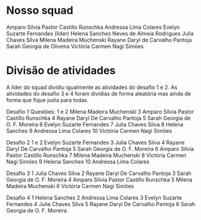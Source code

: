 # Nosso squad

Amparo Silvia Pastor Castillo Runschka
Andressa Lima Colares
Evelyn Suzarte Fernandes (líder)
Helena Sanches Neves de Almeia Rodrigues
Julia Chaves Silva
Milena Madeira Muchenski
Rayane Daryl de Carvalho Pantoja
Sarah Georgia de Oliveira
Victória Carmen Nagi Simões


# Divisão de atividades 

A líder do squad dividiu igualmente as atividades do desafio 1 e 2. As atividades do desafio 3 e 4 foram dividias de forma aleatória mas ainda de forma que fique justa para todas.

Desafio 1
Questões:
1 e 2 Milena Madeira Muchenski 
3 Amparo Silvia Pastor Castillo Runschka 
4 Rayane Daryl De Carvalho Pantoja 
5 Sarah Georgia de O. F. Moreira 
6 Evelyn Suzarte Fernandes 
7 Julia Chaves Silva 
8 Helena Sanches 
9 Andressa Lima Colares 
10 Victória Carmen Nagi Simões 

Desafio 2
1 e 2 Evelyn Suzarte Fernandes 
3 Julia Chaves Silva 
4 Rayane Daryl De Carvalho Pantoja 
5 Sarah Georgia de O. F. Moreira 
6 Amparo Silvia Pastor Castillo Runschka 
7 Milena Madeira Muchenski 
8 Victória Carmen Nagi Simões 
9 Helena Sanches 
10 Andressa Lima Colares 

Desafio 3
1 Julia Chaves Silva 
2 Rayane Daryl De Carvalho Pantoja 
3 Sarah Georgia de O. F. Moreira 
4 Amparo Silvia Pastor Castillo Runschka 
5 Milena Madeira Muchenski 
6 Victória Carmen Nagi Simões 


Desafio 4
1 Helena Sanches 
2 Andressa Lima Colares 
3 Evelyn Suzarte Fernandes 
4 Julia Chaves Silva 
5 Rayane Daryl De Carvalho Pantoja 
6 Sarah Georgia de O. F. Moreira
